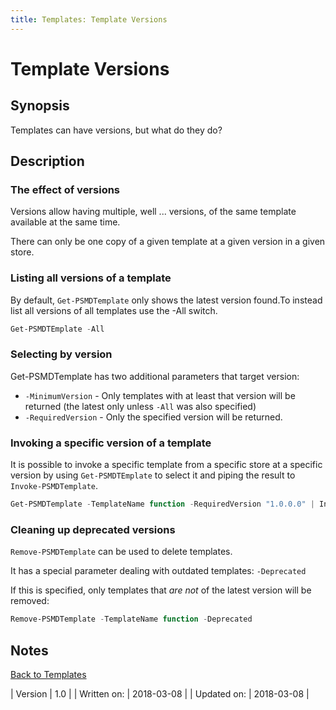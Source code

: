 ```yaml
---
title: Templates: Template Versions
---
```

# Template Versions
## Synopsis

Templates can have versions, but what do they do?

## Description

### The effect of versions

Versions allow having multiple, well ... versions, of the same template available at the same time.

There can only be one copy of a given template at a given version in a given store.

### Listing all versions of a template

By default, `Get-PSMDTemplate` only shows the latest version found.To instead list all versions of all templates use the -All switch.

```powershell
Get-PSMDTEmplate -All
```

### Selecting by version

Get-PSMDTemplate has two additional parameters that target version:

 - `-MinimumVersion` - Only templates with at least that version will be returned (the latest only unless `-All` was also specified)
 - `-RequiredVersion` - Only the specified version will be returned.

### Invoking a specific version of a template

It is possible to invoke a specific template from a specific store at a specific version by using `Get-PSMDTEmplate` to select it and piping the result to `Invoke-PSMDTemplate`.

```powershell
Get-PSMDTemplate -TemplateName function -RequiredVersion "1.0.0.0" | Invoke-PSMDTemplate
```

### Cleaning up deprecated versions

`Remove-PSMDTemplate` can be used to delete templates.

It has a special parameter dealing with outdated templates: `-Deprecated`

If this is specified, only templates that _are not_ of the latest version will be removed:

```powershell
Remove-PSMDTemplate -TemplateName function -Deprecated
```

## Notes
[Back to Templates](http://psframework.org/documentation/documents/psmoduledevelopment/templates.html)

| Version | 1.0 |
| Written on: | 2018-03-08 |
| Updated on: | 2018-03-08 |
